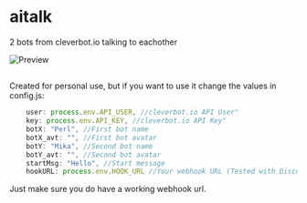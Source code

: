 # aitalk
2 bots from cleverbot.io talking to eachother

![Preview](https://i.imgur.com/NbX6SlR.png)

## 
Created for personal use, but if you want to use it change the values in config.js:
```js
    user: process.env.API_USER, //cleverbot.io API User"
    key: process.env.API_KEY, //cleverbot.io API Key"
    botX: "Perl", //First bot name
    botX_avt: "", //First bot avatar
    botY: "Mika", //Second bot name
    botY_avt: "", //Second bot avatar
    startMsg: "Hello", //Start message
    hookURL: process.env.HOOK_URL //Your webhook URL (Tested with Discord Webhooks)
```
Just make sure you do have a working webhook url.
